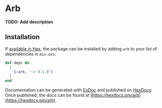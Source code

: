 # Arb

**TODO: Add description**

## Installation

If [available in Hex](https://hex.pm/docs/publish), the package can be installed
by adding `arb` to your list of dependencies in `mix.exs`:

```elixir
def deps do
  [
    {:arb, "~> 0.1.0"}
  ]
end
```

Documentation can be generated with [ExDoc](https://github.com/elixir-lang/ex_doc)
and published on [HexDocs](https://hexdocs.pm). Once published, the docs can
be found at [https://hexdocs.pm/arb](https://hexdocs.pm/arb).

